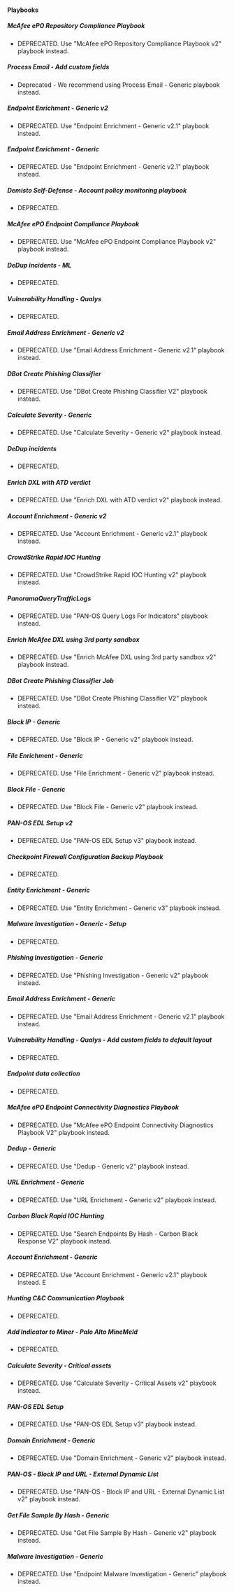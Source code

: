 
#### Playbooks
##### McAfee ePO Repository Compliance Playbook
- DEPRECATED. Use "McAfee ePO Repository Compliance Playbook v2" playbook instead. 
##### Process Email - Add custom fields
- Deprecated - We recommend using Process Email - Generic playbook instead.
##### Endpoint Enrichment - Generic v2
- DEPRECATED. Use "Endpoint Enrichment - Generic v2.1" playbook instead. 
##### Endpoint Enrichment - Generic
- DEPRECATED. Use "Endpoint Enrichment - Generic v2.1" playbook instead. 
##### Demisto Self-Defense - Account policy monitoring playbook
- DEPRECATED. 
##### McAfee ePO Endpoint Compliance Playbook
- DEPRECATED. Use "McAfee ePO Endpoint Compliance Playbook v2" playbook instead. 
##### DeDup incidents - ML
- DEPRECATED. 
##### Vulnerability Handling - Qualys
- DEPRECATED. 
##### Email Address Enrichment - Generic v2
- DEPRECATED. Use "Email Address Enrichment - Generic v2.1" playbook instead. 
##### DBot Create Phishing Classifier
- DEPRECATED. Use "DBot Create Phishing Classifier V2" playbook instead. 
##### Calculate Severity - Generic
- DEPRECATED. Use "Calculate Severity - Generic v2" playbook instead. 
##### DeDup incidents
- DEPRECATED. 
##### Enrich DXL with ATD verdict
- DEPRECATED. Use "Enrich DXL with ATD verdict v2" playbook instead. 
##### Account Enrichment - Generic v2
- DEPRECATED. Use "Account Enrichment - Generic v2.1" playbook instead. 
##### CrowdStrike Rapid IOC Hunting
- DEPRECATED. Use "CrowdStrike Rapid IOC Hunting v2" playbook instead. 
##### PanoramaQueryTrafficLogs
- DEPRECATED. Use "PAN-OS Query Logs For Indicators" playbook instead. 
##### Enrich McAfee DXL using 3rd party sandbox
- DEPRECATED. Use "Enrich McAfee DXL using 3rd party sandbox v2" playbook instead. 
##### DBot Create Phishing Classifier Job
- DEPRECATED. Use "DBot Create Phishing Classifier V2" playbook instead. 
##### Block IP - Generic
- DEPRECATED. Use "Block IP - Generic v2" playbook instead. 
##### File Enrichment - Generic
- DEPRECATED. Use "File Enrichment - Generic v2" playbook instead. 
##### Block File - Generic
- DEPRECATED. Use "Block File - Generic v2" playbook instead. 
##### PAN-OS EDL Setup v2
- DEPRECATED. Use "PAN-OS EDL Setup v3" playbook instead. 
##### Checkpoint Firewall Configuration Backup Playbook
- DEPRECATED. 
##### Entity Enrichment - Generic
- DEPRECATED. Use "Entity Enrichment - Generic v3" playbook instead. 
##### Malware Investigation - Generic - Setup
- DEPRECATED. 
##### Phishing Investigation - Generic
- DEPRECATED. Use "Phishing Investigation - Generic v2" playbook instead. 
##### Email Address Enrichment - Generic
- DEPRECATED. Use "Email Address Enrichment - Generic v2.1" playbook instead. 
##### Vulnerability Handling - Qualys - Add custom fields to default layout
- DEPRECATED. 
##### Endpoint data collection
- DEPRECATED. 
##### McAfee ePO Endpoint Connectivity Diagnostics Playbook
- DEPRECATED. Use "McAfee ePO Endpoint Connectivity Diagnostics Playbook V2" playbook instead. 
##### Dedup - Generic
- DEPRECATED. Use "Dedup - Generic v2" playbook instead. 
##### URL Enrichment - Generic
- DEPRECATED. Use "URL Enrichment - Generic v2" playbook instead. 
##### Carbon Black Rapid IOC Hunting
- DEPRECATED. Use "Search Endpoints By Hash - Carbon Black Response V2" playbook instead. 
##### Account Enrichment - Generic
- DEPRECATED. Use "Account Enrichment - Generic v2.1" playbook instead. E
##### Hunting C&C Communication Playbook
- DEPRECATED.
##### Add Indicator to Miner - Palo Alto MineMeld
- DEPRECATED.
##### Calculate Severity - Critical assets
- DEPRECATED. Use "Calculate Severity - Critical Assets v2" playbook instead. 
##### PAN-OS EDL Setup
- DEPRECATED. Use "PAN-OS EDL Setup v3" playbook instead. 
##### Domain Enrichment - Generic
- DEPRECATED. Use "Domain Enrichment - Generic v2" playbook instead. 
##### PAN-OS - Block IP and URL - External Dynamic List
- DEPRECATED. Use "PAN-OS - Block IP and URL - External Dynamic List v2" playbook instead. 
##### Get File Sample By Hash - Generic
- DEPRECATED. Use "Get File Sample By Hash - Generic v2" playbook instead. 
##### Malware Investigation - Generic
- DEPRECATED. Use "Endpoint Malware Investigation - Generic" playbook instead. 
